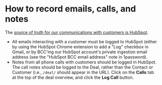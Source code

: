 # How to record emails, calls, and notes

The [source of truth for our communications with customers is HubSpot](../communication.md). 

- All emails interacting with a customer must be logged to HubSpot (either by using the HubSpot Chrome extension to add a "Log" checkbox in Gmail, or by BCC'ing our HubSpot account's private ingestion email address (see the "HubSpot BCC email address" note in 1password).
- Notes from all phone calls with customers should be logged in HubSpot. The call notes should be logged to the Deal, rather than the Contact or Customer (i.e., `/deal/` should appear in the URL). Click on the **Calls** tab at the top of the deal overview, and click the **Log Call** button.
